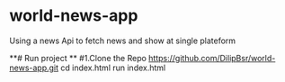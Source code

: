 # world-news-app
Using a news Api to fetch news and show at single plateform

**# Run project **
#1.Clone the Repo
https://github.com/DilipBsr/world-news-app.git
cd index.html
run index.html


